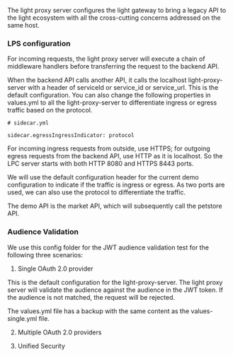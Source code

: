 The light proxy server configures the light gateway to bring a  legacy API to the light ecosystem with all the cross-cutting concerns addressed on the same host.

### LPS configuration

For incoming requests, the light proxy server will execute a chain of middleware handlers before transferring the request to the backend API.

When the backend API calls another API, it calls the localhost light-proxy-server with a header of serviceId or service_id or service_url. This is the default configuration. You can also change the following properties in values.yml to all the light-proxy-server to differentiate ingress or egress traffic based on the protocol. 

```
# sidecar.yml

sidecar.egressIngressIndicator: protocol
```

For incoming ingress requests from outside, use HTTPS; for outgoing egress requests from the backend API, use HTTP as it is localhost. So the LPC server starts with both HTTP 8080 and HTTPS 8443 ports. 

We will use the default configuration header for the current demo configuration to indicate if the traffic is ingress or egress. As two ports are used, we can also use the protocol to differentiate the traffic. 

The demo API is the market API, which will subsequently call the petstore API. 

### Audience Validation

We use this config folder for the JWT audience validation test for the following three scenarios:

1. Single OAuth 2.0 provider

This is the default configuration for the light-proxy-server. The light proxy server will validate the audience against the audience in the JWT token. If the audience is not matched, the request will be rejected.

The values.yml file has a backup with the same content as the values-single.yml file. 

2. Multiple OAuth 2.0 providers

3. Unified Security


